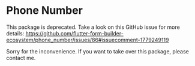 # Phone Number

This package is deprecated. Take a look on this GitHub issue for more details: https://github.com/flutter-form-builder-ecosystem/phone_number/issues/86#issuecomment-1779249119

Sorry for the inconvenience. If you want to take over this package, please contact me.
